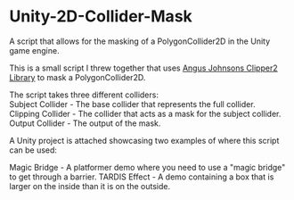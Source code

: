 # Unity-2D-Collider-Mask
A script that allows for the masking of a PolygonCollider2D in the Unity game engine.

This is a small script I threw together that uses <a href="https://github.com/AngusJohnson/Clipper2">Angus Johnsons Clipper2 Library</a> to mask a PolygonCollider2D.

The script takes three different colliders: <br>
Subject Collider - The base collider that represents the full collider. <br>
Clipping Collider - The collider that acts as a mask for the subject collider. <br>
Output Collider - The output of the mask. <br>

A Unity project is attached showcasing two examples of where this script can be used: <br>

Magic Bridge - A platformer demo where you need to use a "magic bridge" to get through a barrier.
TARDIS Effect - A demo containing a box that is larger on the inside than it is on the outside.

